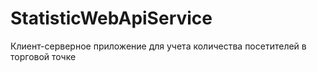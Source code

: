 # StatisticWebApiService
Клиент-серверное приложение для учета количества посетителей в торговой точке
